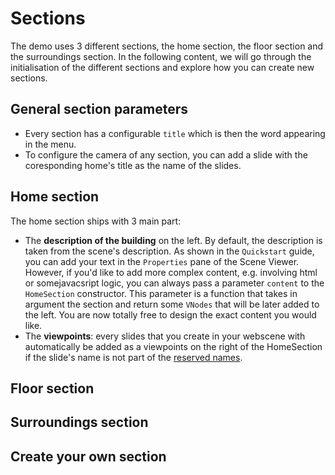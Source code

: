 # Sections

The demo uses 3 different sections, the home section, the floor section and the surroundings section. In the following content, we will go through the initialisation of the different sections and explore how you can create new sections.

## General section parameters

- Every section has a configurable `title` which is then the word appearing in the menu.
- To configure the camera of any section, you can add a slide with the coresponding home's title as the name of the slides.

## Home section

The home section ships with 3 main part: 

- The **description of the building** on the left. By default, the description is taken from the scene's description. As shown in the `Quickstart` guide, you can add your text in the `Properties` pane of the Scene Viewer. However, if you'd like to add more complex content, e.g. involving html or somejavacsript logic, you can always pass a parameter `content` to the `HomeSection` constructor. This parameter is a function that takes in argument the section and return some `VNodes` that will be later added to the left. You are now totally free to design the exact content you would like.
- The **viewpoints**: every slides that you create in your webscene with automatically be added as a viewpoints on the right of the HomeSection if the slide's name is not part of the [reserved names](./NamingConvention.md).

## Floor section

## Surroundings section

## Create your own section
